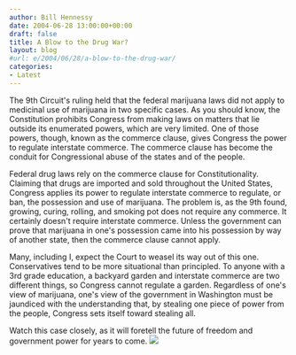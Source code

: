 ```yaml
---
author: Bill Hennessy
date: 2004-06-28 13:00:00+00:00
draft: false
title: A Blow to the Drug War?
layout: blog
#url: e/2004/06/28/a-blow-to-the-drug-war/
categories:
- Latest
---
```


The 9th Circuit's ruling held that the federal marijuana laws did not apply to medicinal use of marijuana in two specific cases.  As you should know, the Constitution prohibits Congress from making laws on matters that lie outside its enumerated powers, which are very limited.  One of those powers, though, known as the commerce clause, gives Congress the power to regulate interstate commerce.  The commerce clause has become the conduit for Congressional abuse of the states and of the people.    
  
Federal drug laws rely on the commerce clause for Constitutionality.  Claiming that drugs are imported and sold throughout the United States, Congress applies its power to regulate interstate commerce to regulate, or ban, the possession and use of marijuana.  The problem is, as the 9th found, growing, curing, rolling, and smoking pot does not require any commerce.  It certainly doesn't require interstate commerce.  Unless the government can prove that marijuana in one's possession came into his possession by way of another state, then the commerce clause cannot apply.    
  
Many, including I, expect the Court to weasel its way out of this one.  Conservatives tend to be more situational than principled.  To anyone with a 3rd grade education, a backyard garden and interstate commerce are two different things, so Congress cannot regulate a garden.  Regardless of one's view of marijuana, one's view of the government in Washington must be jaundiced with the understanding that, by stealing one piece of power from the people, Congress sets itself toward stealing all.    
  
Watch this case closely, as it will foretell the future of freedom and government power for years to come. ![](https://blog.billhennessy.com/aggbug.aspx?PostID=735)

